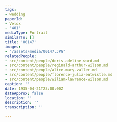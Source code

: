 ```yaml
---
tags:
- wedding
paperId:
- Velox
- '401'
mediaType: Portrait
similarTo: []
title: '00147'
images:
- "/assets/media/00147.JPG"
relatedPeople:
- src/content/people/doris-adeline-ward.md
- src/content/people/reginald-arthur-wilson.md
- src/content/people/alice-mary-valler.md
- src/content/people/florence-julia-entwistle.md
- src/content/people/wiliam-lawrence-wilson.md
caption: ''
date: 1935-04-21T23:00:00Z
dateApprox: false
location: ''
description: ''
transcription: ''

---
```

